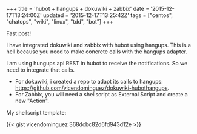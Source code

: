 +++
title = 'hubot + hangups + dokuwiki + zabbix'
date = '2015-12-17T13:24:00Z'
updated = '2015-12-17T13:25:42Z'
tags = ["centos", "chatops", "wiki", "linux", "tdd", "bot"]
+++

Fast post!

I have integrated dokuwiki and zabbix with hubot using hangups. This is a hell because you need to make concrete calls with the hangups adapter.

I am using hungups api REST in hubot to receive the notifications. So we need to integrate that calls.

- For dokuwiki, i created a repo to adapt its calls to hangups: <https://github.com/vicendominguez/dokuwiki-hubothangups>.
- For Zabbix, you will need a shellscript as External Script and create a new "Action".

My shellscript template:

{{< gist vicendominguez 368dcbc82d6fd943d12e >}}

